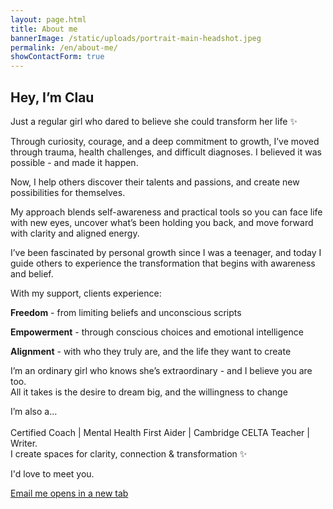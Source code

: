 ```yaml
---
layout: page.html
title: About me
bannerImage: /static/uploads/portrait-main-headshot.jpeg
permalink: /en/about-me/
showContactForm: true
---
```

## Hey, I’m Clau 

Just a regular girl who dared to believe she could transform her life ✨

Through curiosity, courage, and a deep commitment to growth, I’ve moved through trauma, health challenges, and difficult diagnoses. I believed it was possible - and made it happen.

Now, I help others discover their talents and passions, and create new possibilities for themselves.

My approach blends self-awareness and practical tools so you can face life with new eyes, uncover what’s been holding you back, and move forward with clarity and aligned energy.

I’ve been fascinated by personal growth since I was a teenager, and today I guide others to experience the transformation that begins with awareness and belief.

With my support, clients experience:

**Freedom** - from limiting beliefs and unconscious scripts

**Empowerment** - through conscious choices and emotional intelligence

**Alignment** - with who they truly are, and the life they want to create

I’m an ordinary girl who knows she’s extraordinary - and I believe you are too.\
All it takes is the desire to dream big, and the willingness to change

I’m also a… \
\
Certified Coach | Mental Health First Aider | Cambridge CELTA Teacher | Writer.\
I create spaces for clarity, connection & transformation ✨

I'd love to meet you.

<a href="mailto:hello@claudiadecarlo.com" rel="noopener noreferrer" class="btn" target="_blank">Email me <span class="sr-only">opens in a new tab</span></a>
